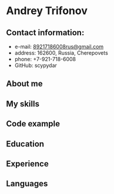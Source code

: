# Andrey Trifonov

## Contact information:
* e-mail: 89217186008rus@gmail.com
* address: 162600, Russia, Cherepovets
* phone: +7-921-718-6008
* GitHub: scypydar

## About me

## My skills

## Code example

## Education

## Experience

## Languages
